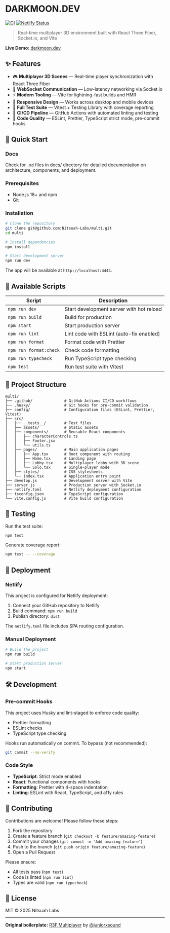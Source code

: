 # DARKMOON.DEV

[![CI](https://github.com/Nitsuah-Labs/multi/actions/workflows/ci.yml/badge.svg)](https://github.com/Nitsuah-Labs/multi/actions)
[![Netlify Status](https://api.netlify.com/api/v1/badges/your-badge-id/deploy-status)](https://app.netlify.com/sites/your-site/deploys)

> Real-time multiplayer 3D environment built with React Three Fiber, Socket.io, and Vite

**Live Demo:** [darkmoon.dev](https://darkmoon.dev)

## ✨ Features

- 🎮 **Multiplayer 3D Scenes** — Real-time player synchronization with React Three Fiber
- 🔌 **WebSocket Communication** — Low-latency networking via Socket.io
- ⚡ **Modern Tooling** — Vite for lightning-fast builds and HMR
- 📱 **Responsive Design** — Works across desktop and mobile devices
- 🧪 **Full Test Suite** — Vitest + Testing Library with coverage reporting
- 🚀 **CI/CD Pipeline** — GitHub Actions with automated linting and testing
- 🎨 **Code Quality** — ESLint, Prettier, TypeScript strict mode, pre-commit hooks

## 🚀 Quick Start

### Docs

Check for `.md` files in docs/ directory for detailed documentation on architecture, components, and deployment.

### Prerequisites

- Node.js 18+ and npm
- Git

### Installation

```bash
# Clone the repository
git clone git@github.com:Nitsuah-Labs/multi.git
cd multi

# Install dependencies
npm install

# Start development server
npm run dev
```

The app will be available at `http://localhost:4444`.

## 📜 Available Scripts

| Script | Description |
|--------|-------------|
| `npm run dev` | Start development server with hot reload |
| `npm run build` | Build for production |
| `npm start` | Start production server |
| `npm run lint` | Lint code with ESLint (auto-fix enabled) |
| `npm run format` | Format code with Prettier |
| `npm run format:check` | Check code formatting |
| `npm run typecheck` | Run TypeScript type checking |
| `npm test` | Run test suite with Vitest |

## 📁 Project Structure

```
multi/
├── .github/              # GitHub Actions CI/CD workflows
├── .husky/               # Git hooks for pre-commit validation
├── config/               # Configuration files (ESLint, Prettier, Vitest)
├── src/
│   ├── __tests__/        # Test files
│   ├── assets/           # Static assets
│   ├── components/       # Reusable React components
│   │   ├── characterControls.ts
│   │   ├── Footer.jsx
│   │   └── utils.ts
│   ├── pages/            # Main application pages
│   │   ├── App.tsx       # Root component with routing
│   │   ├── Home.tsx      # Landing page
│   │   ├── Lobby.tsx     # Multiplayer lobby with 3D scene
│   │   └── Solo.tsx      # Single-player mode
│   ├── styles/           # CSS stylesheets
│   └── index.tsx         # Application entry point
├── develop.js            # Development server with Vite
├── server.js             # Production server with Socket.io
├── netlify.toml          # Netlify deployment configuration
├── tsconfig.json         # TypeScript configuration
└── vite.config.js        # Vite build configuration
```

## 🧪 Testing

Run the test suite:

```bash
npm test
```

Generate coverage report:

```bash
npm test -- --coverage
```

## 🚢 Deployment

### Netlify

This project is configured for Netlify deployment:

1. Connect your GitHub repository to Netlify
2. Build command: `npm run build`
3. Publish directory: `dist`

The `netlify.toml` file includes SPA routing configuration.

### Manual Deployment

```bash
# Build the project
npm run build

# Start production server
npm start
```

## 🛠️ Development

### Pre-commit Hooks

This project uses Husky and lint-staged to enforce code quality:

- Prettier formatting
- ESLint checks
- TypeScript type checking

Hooks run automatically on commit. To bypass (not recommended):

```bash
git commit --no-verify
```

### Code Style

- **TypeScript**: Strict mode enabled
- **React**: Functional components with hooks
- **Formatting**: Prettier with 4-space indentation
- **Linting**: ESLint with React, TypeScript, and a11y rules

## 🤝 Contributing

Contributions are welcome! Please follow these steps:

1. Fork the repository
2. Create a feature branch (`git checkout -b feature/amazing-feature`)
3. Commit your changes (`git commit -m 'Add amazing feature'`)
4. Push to the branch (`git push origin feature/amazing-feature`)
5. Open a Pull Request

Please ensure:

- All tests pass (`npm test`)
- Code is linted (`npm run lint`)
- Types are valid (`npm run typecheck`)

## 📝 License

MIT © 2025 Nitsuah Labs

---

**Original boilerplate:** [R3F.Multiplayer](https://github.com/juniorxsound/R3F.Multiplayer) by [@juniorxsound](https://github.com/juniorxsound)
